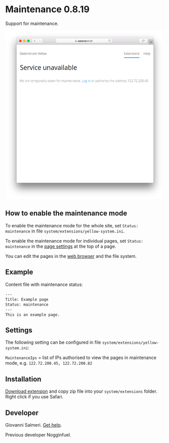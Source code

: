 # Maintenance 0.8.19

Support for maintenance.

<p align="center"><img src="maintenance-screenshot.png?raw=true" alt="Screenshot"></p>

## How to enable the maintenance mode

To enable the maintenance mode for the whole site, set `Status: maintenance` in file `system/extensions/yellow-system.ini`.

To enable the maintenance mode for individual pages, set `Status: maintenance` in the [page settings](https://github.com/annaesvensson/yellow-core#settings-page) at the top of a page. 

You can edit the pages in the [web browser](https://github.com/annaesvensson/yellow-edit) and the file system.

## Example

Content file with maintenance status:

    ---
    Title: Example page
    Status: maintenance
    ---
    This is an example page.

## Settings

The following setting can be configured in file `system/extensions/yellow-system.ini`:

`MaintenanceIps` = list of IPs authorised to view the pages in maintenance mode, e.g. `122.72.200.45, 122.72.200.82`  

## Installation

[Download extension](https://github.com/GiovanniSalmeri/yellow-maintenance/archive/master.zip) and copy zip file into your `system/extensions` folder. Right click if you use Safari.

## Developer

Giovanni Salmeri. [Get help](https://github.com/GiovanniSalmeri/yellow-maintenance/issues).

Previous developer Nogginfuel.
